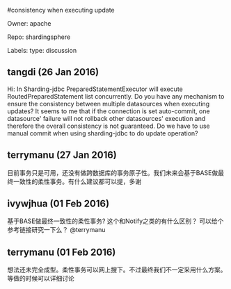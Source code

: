 #consistency when executing update

Owner: apache

Repo: shardingsphere

Labels: type: discussion 

## tangdi (26 Jan 2016)

Hi: 
In Sharding-jdbc PreparedStatementExecutor will execute RoutedPreparedStatement list concurrently. Do you have any mechanism to ensure the consistency between multiple datasources when executing updates?  It seems to me that if the connection is set auto-commit, one datasource' failure will not rollback other datasources' execution and therefore the overall consistency is not guaranteed. Do we have to use manual commit when using sharding-jdbc to do update operation? 


## terrymanu (27 Jan 2016)

目前事务只是可用，还没有做跨数据库的事务原子性。我们未来会基于BASE做最终一致性的柔性事务。有什么建议都可以提，多谢


## ivywjhua (01 Feb 2016)

基于BASE做最终一致性的柔性事务? 这个和Notify之类的有什么区别？
可以给个参考链接研究一下么？ @terrymanu 


## terrymanu (01 Feb 2016)

想法还未完全成型。柔性事务可以网上搜下。不过最终我们不一定采用什么方案。等做的时候可以详细讨论



